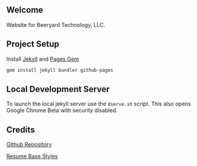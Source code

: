 Welcome
----------------
Website for Beeryard Technology, LLC.


Project Setup
-------------

Install [Jekyll](https://jekyllrb.com/) and [Pages Gem](https://github.com/github/pages-gem)

```sh
gem install jekyll bundler github-pages
```

Local Development Server
------------------------
To launch the local jekyll server use the `dserve.sh` script. This also opens Google Chrome Beta with security disabled.


Credits
----------------
[Github Repository](https://github.com/drvy/minimal-block)

[Resume Base Styles](https://jekyll-resume.philipithomas.com/)
